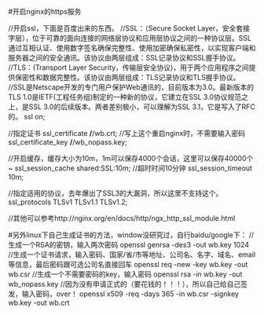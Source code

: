 #开启nginx的https服务

//开启ssl，下面是百度出来的东西。
//SSL：（Secure Socket Layer，安全套接字层），位于可靠的面向连接的网络层协议和应用层协议之间的一种协议层。SSL通过互相认证、使用数字签名确保完整性、使用加密确保私密性，以实现客户端和服务器之间的安全通讯。该协议由两层组成：SSL记录协议和SSL握手协议。
//TLS：(Transport Layer Security，传输层安全协议)，用于两个应用程序之间提供保密性和数据完整性。该协议由两层组成：TLS记录协议和TLS握手协议。
//SSL是Netscape开发的专门用户保护Web通讯的，目前版本为3.0。最新版本的TLS 1.0是IETF(工程任务组)制定的一种新的协议，它建立在SSL 3.0协议规范之上，是SSL 3.0的后续版本。两者差别极小，可以理解为SSL 3.1，它是写入了RFC的。
ssl                        on;

//指定证书
ssl_certificate            **/**/wb.crt;
//写上这个重启nginx时，不需要输入密码
ssl_certificate_key        **/**/wb_nopass.key;

//开启缓存，缓存大小为10m，1m可以保存4000个会话，这里可以保存40000个~
ssl_session_cache          shared:SSL:10m;
//超时时间10分钟
ssl_session_timeout        10m;

//指定适用的协议，去年爆出了SSL3的大漏洞，所以这里不支持这个。
ssl_protocols              TLSv1 TLSv1.1 TLSv1.2;

//其他可以参考http://nginx.org/en/docs/http/ngx_http_ssl_module.html

#另外linux下自己生成证书的方法，window没研究过，自行baidu/google下：
//生成一个RSA的密钥，输入两次密码
openssl genrsa -des3 -out wb.key 1024
//生成一个证书请求，输入密码、国家/省/市等地址、公司名、名字、域名、email等信息，最后密码跟可选公司名直接回车
openssl req -new -key wb.key -out wb.csr
//生成一个不需要密码的key，输入密码
openssl rsa -in wb.key -out wb_nopass.key
//因为没有申请正式的（要花钱的！！！），所以自己给自己签发，输入密码，over！
openssl x509 -req -days 365 -in wb.csr -signkey wb.key -out wb.crt
